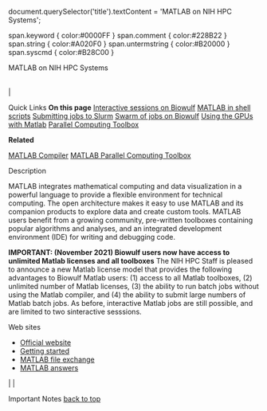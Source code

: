 

document.querySelector('title').textContent = 'MATLAB on NIH HPC Systems';


span.keyword { color:#0000FF }
span.comment { color:#228B22 }
span.string { color:#A020F0 }
span.untermstring { color:#B20000 }
span.syscmd { color:#B28C00 }

MATLAB on NIH HPC Systems




|  |  |
| --- | --- |
| 

Quick Links
**On this page**
[Interactive sessions on Biowulf](#intonbio)
[MATLAB in shell scripts](#shell)
[Submitting jobs to Slurm](#compiledbatch)
[Swarm of jobs on Biowulf](#swarm)
[Using the GPUs with Matlab](#gpu)
[Parallel Computing Toolbox](#parcomp)

**Related**

[MATLAB Compiler](/apps/Matlab_compiler.html)
[MATLAB Parallel Computing Toolbox](/apps/Matlabdct.html)

 Description


MATLAB integrates mathematical computing and data visualization in a powerful language to provide a flexible environment for technical computing. The open architecture makes it easy to use MATLAB and its companion products to explore data and create custom tools. MATLAB users benefit from a growing community, pre-written toolboxes containing popular algorithms and analyses, and an integrated development environment (IDE) for writing and debugging code.


**IMPORTANT: (November 2021) Biowulf users now have access to unlimited Matlab licenses and all toolboxes** 
The NIH HPC Staff is pleased to announce a new Matlab license model that provides the following advantages to Biowulf Matlab users: 
(1) access to all Matlab toolboxes,
(2) unlimited number of Matlab licenses,
(3) the ability to run batch jobs without using the Matlab compiler, and
(4) the ability to submit large numbers of Matlab batch jobs.
As before, interactive Matlab jobs are still possible, and are limited to two sinteractive sesssions.

Web sites
* [Official website](http://www.mathworks.com/products/matlab/)
* [Getting started](http://www.mathworks.com/help/matlab/getting-started-with-matlab.html)
* [MATLAB file exchange](http://www.mathworks.com/matlabcentral/fileexchange/)
* [MATLAB answers](http://www.mathworks.com/matlabcentral/answers/)


 | |




Important Notes
[back to top](Matlab.html)  


